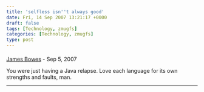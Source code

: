 ```yaml
---
title: 'selfless isn''t always good'
date: Fri, 14 Sep 2007 13:21:17 +0000
draft: false
tags: [Technology, zmugfs]
categories: [Technology, zmugfs]
type: post
---
```



#### 
[James Bowes](http://jbowes.dangerouslyinc.com "jbowes@redhat.com") - <time datetime="2007-09-14 13:06:01">Sep 5, 2007</time>

You were just having a Java relapse. Love each language for its own strengths and faults, man.
<hr />
